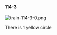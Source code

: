 #### 114-3
![train-114-3-0.png](https://github.com/lil-lab/nlvr/raw/master/nlvr/train/images/75/train-114-3-0.png "train-114-3-0.png")

There is 1 yellow circle